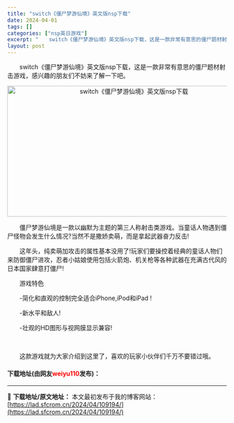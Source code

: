 ```yaml
---
title: "switch《僵尸梦游仙境》英文版nsp下载"
date: 2024-04-01
tags: []
categories: ["nsp英日游戏"]
excerpt: "　　switch《僵尸梦游仙境》英文版nsp下载，这是一款非常有意思的僵尸题材射击游戏，感兴趣的朋友们不妨来了解一下吧。 　　僵尸梦游仙境是一款以幽默为主题的第三人称射击类游戏。当童话人物遇到僵尸怪物会发生什么情况?当然不是撒娇卖萌，而是拿起武器奋力反击! 　　这年头，纯卖萌加攻击的属性基本没用了!&hellip;"
layout: post
---
```


 <p>　　switch《僵尸梦游仙境》英文版nsp下载，这是一款非常有意思的僵尸题材射击游戏，感兴趣的朋友们不妨来了解一下吧。</p> <p align="center"><img src="https://lad.sfcrom.cn/wp-content/uploads/2024/04/20240401_660a31f2eb475.webp" style="width: 566px; height: 300px;" alt="switch《僵尸梦游仙境》英文版nsp下载" /></p> <p>　　僵尸梦游仙境是一款以幽默为主题的第三人称射击类游戏。当童话人物遇到僵尸怪物会发生什么情况?当然不是撒娇卖萌，而是拿起武器奋力反击!</p> <p>　　这年头，纯卖萌加攻击的属性基本没用了!玩家们要操控着经典的童话人物们来防御僵尸进攻，忍者小姑娘使用包括火箭炮、机关枪等各种武器在充满古代风的日本国家肆意打僵尸!</p> <p>　　游戏特色</p> <p>　　-简化和直观的控制完全适合iPhone,iPod和iPad !</p> <p>　　-新水平和敌人!</p> <p>　　-壮观的HD图形与视网膜显示兼容!</p> <p>&nbsp;</p> <p>　　这款游戏就为大家介绍到这里了，喜欢的玩家小伙伴们千万不要错过哦。</p> <p><h4>下载地址(由网友<font color="red">weiyu110</font>发布)：</h4></p> 

---
📖 **下载地址/原文地址：** 本文最初发布于我的博客网站：[https://lad.sfcrom.cn/2024/04/109194/](https://lad.sfcrom.cn/2024/04/109194/)
